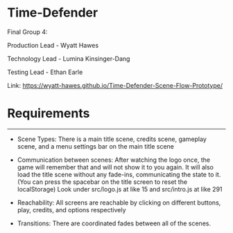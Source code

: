 # Time-Defender

Final Group 4: 

Production Lead - Wyatt Hawes

Technology Lead - Lumina Kinsinger-Dang

Testing Lead - Ethan Earle

Link: https://wyatt-hawes.github.io/Time-Defender-Scene-Flow-Prototype/

# **Requirements**
-------------
- Scene Types: There is a main title scene, credits scene, gameplay scene, and a menu settings bar on the main title scene

- Communication between scenes: After watching the logo once, the game will remember that and will not show it to you again. It will also load the title scene without any fade-ins, communicating the state to it. (You can press the spacebar on the title screen to reset the localStorage) Look under src/logo.js at like 15 and src/intro.js at like 291

- Reachability: All screens are reachable by clicking on different buttons, play, credits, and options respectively 

- Transitions: There are coordinated fades between all of the scenes.

